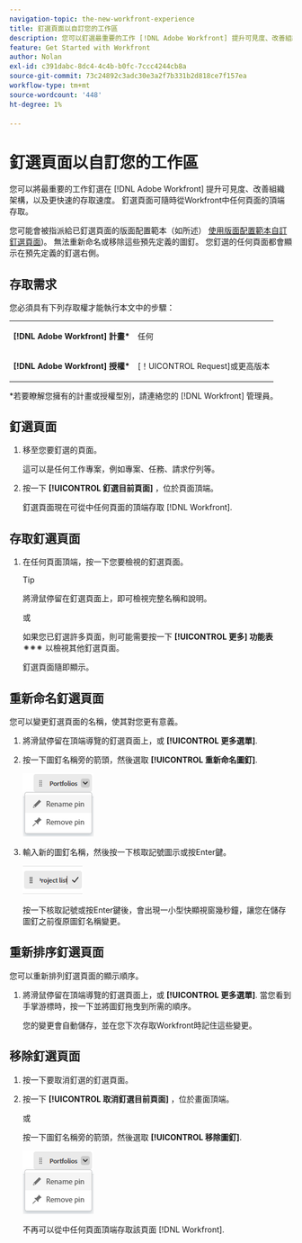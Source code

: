 ```yaml
---
navigation-topic: the-new-workfront-experience
title: 釘選頁面以自訂您的工作區
description: 您可以釘選最重要的工作 [!DNL Adobe Workfront] 提升可見度、改善組織架構，以及更快速的存取速度。 釘選頁面可隨時從Workfront中任何頁面的頂端存取。
feature: Get Started with Workfront
author: Nolan
exl-id: c391dabc-8dc4-4c4b-b0fc-7ccc4244cb8a
source-git-commit: 73c24892c3adc30e3a2f7b331b2d818ce7f157ea
workflow-type: tm+mt
source-wordcount: '448'
ht-degree: 1%

---
```


# 釘選頁面以自訂您的工作區

您可以將最重要的工作釘選在 [!DNL Adobe Workfront] 提升可見度、改善組織架構，以及更快速的存取速度。 釘選頁面可隨時從Workfront中任何頁面的頂端存取。

您可能會被指派給已釘選頁面的版面配置範本（如所述） [使用版面配置範本自訂釘選頁面](../../administration-and-setup/customize-workfront/use-layout-templates/customize-pinned-pages.md))。 無法重新命名或移除這些預先定義的圖釘。 您釘選的任何頁面都會顯示在預先定義的釘選右側。

## 存取需求

您必須具有下列存取權才能執行本文中的步驟：

<table style="table-layout:auto"> 
 <col> 
 </col> 
 <col> 
 </col> 
 <tbody> 
  <tr> 
   <td role="rowheader"><strong>[!DNL Adobe Workfront] 計畫*</strong></td> 
   <td> <p>任何</p> </td> 
  </tr> 
  <tr> 
   <td role="rowheader"><strong>[!DNL Adobe Workfront] 授權*</strong></td> 
   <td> <p>[！UICONTROL Request]或更高版本</p> </td> 
  </tr> 
 </tbody> 
</table>

&#42;若要瞭解您擁有的計畫或授權型別，請連絡您的 [!DNL Workfront] 管理員。

## 釘選頁面

1. 移至您要釘選的頁面。

   這可以是任何工作專案，例如專案、任務、請求佇列等。

1. 按一下 **[!UICONTROL 釘選目前頁面]** ，位於頁面頂端。

   釘選頁面現在可從中任何頁面的頂端存取 [!DNL Workfront].

## 存取釘選頁面

1. 在任何頁面頂端，按一下您要檢視的釘選頁面。

   >[!TIP]
   >
   >將滑鼠停留在釘選頁面上，即可檢視完整名稱和說明。

   或

   如果您已釘選許多頁面，則可能需要按一下 **[!UICONTROL 更多] 功能表** ![](assets/more-icon-spectrum.png) 以檢視其他釘選頁面。

   釘選頁面隨即顯示。

## 重新命名釘選頁面

您可以變更釘選頁面的名稱，使其對您更有意義。

1. 將滑鼠停留在頂端導覽的釘選頁面上，或 **[!UICONTROL 更多選單]**.
1. 按一下圖釘名稱旁的箭頭，然後選取 **[!UICONTROL 重新命名圖釘]**.

   ![重新命名圖釘](assets/rename-remove-pin.png)

1. 輸入新的圖釘名稱，然後按一下核取記號圖示或按Enter鍵。

   ![按一下核取記號以重新命名圖釘](assets/rename-pin-click-checkmark.png)

   按一下核取記號或按Enter鍵後，會出現一小型快顯視窗幾秒鐘，讓您在儲存圖釘之前復原圖釘名稱變更。

## 重新排序釘選頁面

您可以重新排列釘選頁面的顯示順序。

1. 將滑鼠停留在頂端導覽的釘選頁面上，或 **[!UICONTROL 更多選單]**. 當您看到手掌游標時，按一下並將圖釘拖曳到所需的順序。

   您的變更會自動儲存，並在您下次存取Workfront時記住這些變更。

## 移除釘選頁面

1. 按一下要取消釘選的釘選頁面。
1. 按一下 **[!UICONTROL 取消釘選目前頁面]** ，位於畫面頂端。

   或

   按一下圖釘名稱旁的箭頭，然後選取 **[!UICONTROL 移除圖釘]**.

   ![移除圖釘](assets/rename-remove-pin.png)

   不再可以從中任何頁面頂端存取該頁面 [!DNL Workfront].
